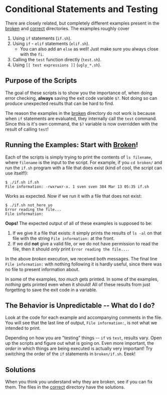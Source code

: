 # Conditional Statements and Testing

There are closely related, but completely different examples present in the
[broken](broken) and [correct](correct) directories.  The examples roughly cover

1. Using `if` statements (`if.sh`).
2. Using `if` - `elif` statements (`elif.sh`).
    - You can also add an `else` as well!  Just make sure you always close with the `fi`.
3. Calling the `test` function directly (`test.sh`).
4. Using `[[ test expressions ]]` (`ugly_*.sh`).

## Purpose of the Scripts

The goal of these scripts is to show you the importance of, when doing error checking,
**always** saving the exit code variable `$?`.  Not doing so can produce unexpected
results that can be hard to find.

The reason the examples in the [broken](broken) directory do not work is because when
`if` statements are evaluated, they internally call the `test` command.  Since this is
it's own command, the `$?` variable is now overridden with the result of calling `test`!

## Running the Examples: Start with [Broken](broken)!

Each of the scripts is simply trying to print the contents of `ls filename`, where
`filename` is the input to the script.  For example, if you `cd broken/` and run the
`if.sh` program with a file that does exist (kind of cool, the script can use itself!):

```console
$ ./if.sh if.sh
File information: -rwxrwxr-x. 1 sven sven 384 Mar 13 05:35 if.sh
```

Works as expected.  Now if we run it with a file that does not exist:

```console
$ ./if.sh not_here_yo
Error reading the file...
File information:
```

**Oops!**  The expected output of all of these examples is supposed to be:

1. If we give it a file that exists: it simply prints the results of `ls -al` on that
   file with the string `File information:` at the front.
2. If we did **not** give a valid file, or we do not have permission to read the file,
   then it should _only_ print `Error reading the file...`.

In the above _broken_ execution, we received both messages.  The final line
`File information:` with nothing following it is hardly useful, since there was no
file to present information about.

In some of the examples, _too much_ gets printed.  In some of the examples, _nothing_
gets printed even when it should!  All of these results from just forgetting to save
the exit code in a variable.

## The Behavior is Unpredictable -- What do I do?

Look at the code for each example and accompanying comments in the file.  You will see
that the last line of output, `File information:`, is not what we intended to print.

Depending on how you are "testing" things -- `if` vs `test`, results vary.  Open up
the scripts and figure out what is going on.  Even more important, the _order_ in which
things are being executed is actually very important!  Try switching the order of the
`if` statements in `broken/if.sh`.  Eeek!

## Solutions

When you think you understand why they are broken, see if you can fix them.  The files
in the [correct](correct) directory have the solutions.

